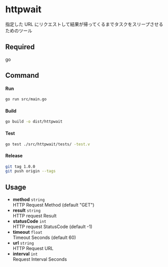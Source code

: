 # httpwait

指定した URL にリクエストして結果が帰ってくるまでタスクをスリープさせるためのツール

## Required

go

## Command

#### Run

```sh
go run src/main.go
```

#### Build

```sh
go build -o dist/httpwait
```

#### Test

```sh
go test ./src/httpwait/tests/ -test.v
```

#### Release

```sh
git tag 1.0.0
git push origin --tags
```

## Usage

- **method** `string`  
  HTTP Request Method (default "GET")
- **result** `string`  
  HTTP request Result
- **statusCode** `int`  
  HTTP request StatusCode (default -1)
- **timeout** `float`  
  Timeout Seconds (default 60)
- **url** `string`  
  HTTP Request URL
- **interval** `int`  
  Request Interval Seconds
